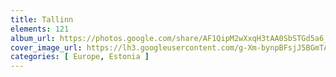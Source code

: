 ```yaml
---
title: Tallinn
elements: 121
album_url: https://photos.google.com/share/AF1QipM2wXxqH3tAA0SbSTGd5a6_pxktDx7q5GqHBqiy02KcXQrbNdiFUmh18oQfSRbrRg?key=Vm9QRW5PWF96bGZHNmoxdXNYWkpHaVRPYlB3ZVlR
cover_image_url: https://lh3.googleusercontent.com/g-Xm-bynpBFsjJ5BGmTAZ_5zX53kuK-1Ws4yrrJjW2T8V8BsVm7C5FMpRFX47p8b5GcSNIDwkLMQrGdC5q34PI4-UjENdi71fxJPl4ROfOsOWVAFzVkgHAQUOb2uawikbmSYLs1bXXspnss0x3tPYLTybG4r8WJehO_IsqrOOFTcqhcZ4HQdwz6puAo-sL9Ku08v9y0NyhRtilwA8FgqABIBHuBD_gKp9fs65G_BtVDWHgp_OhbSJmT5qWK7Ou46H_QMNxltgzoXi3_wT46jMvsxXxDxHSIAvqHT0-mF02FIMR3x8c1qyn7t8-HNOGS7_FGc8biJ4TX5OZwIBBtMBFGAB-WXft4WCH51pHcNojxc_rxatOf5YvlbCk5IEnj14NRW_gbfTm7SV39AbDIk47-GeZS-ZTQniTWmIXqpbzh-CsiIDECgYKiDpBlWgBlmDoBtNPZEAS0wfGrVrfvRhIrW4x2t85IUhUkSIQAwUYgYcZ2PAIHNoEXrz4ny1NegC8l2K6lHUirJdmfG0lLpmLkLItC9gc16ktmzCfaELMg-FOKaLoHjPGcfN6hB1FuAF_qcEsBQ8H7sa__erMIqIEgnVBgeZ5PpM7KWr9JdfFVjkVVWdf7g9AJH_2_PSDOaKEV1WEfLCCVSX9wtpCsRRxFH_okqkRYL=s195-p-k-no
categories: [ Europe, Estonia ]
---
```

